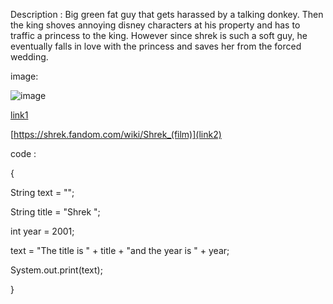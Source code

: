 Description : Big green fat guy that gets harassed by a talking donkey. Then the king shoves annoying disney characters at his property and has to traffic a princess to the king. However since shrek is such a soft guy, he eventually falls in love with the princess and saves her from the forced wedding.

image:

![image](https://user-images.githubusercontent.com/89480036/187801281-b2ba5b76-4b48-42cd-a86b-6b605c0c4213.png)

[link1]((https://www.imdb.com/title/tt0126029/))

[https://shrek.fandom.com/wiki/Shrek_(film)](link2)

code : 

{

String text = "";

String title = "Shrek ";

int year = 2001;

text = "The title is " + title + "and the year is " + year;

System.out.print(text);

}
